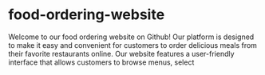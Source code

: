 # food-ordering-website
Welcome to our food ordering website on Github! Our platform is designed to make it easy and convenient for customers to order delicious meals from their favorite restaurants online.  Our website features a user-friendly interface that allows customers to browse menus, select
